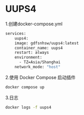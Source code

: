 # UUPS4
1.创建docker-compose.yml

   ```bash
   services:
       uups4:
       image: gdfsnhsw/uups4:latest
       container_name: uups4
       restart: always
       environment:
         - TZ=Asia/Shanghai
       network_mode: "host"
   ```
    
2.使用 Docker Compose 启动插件

   ```bash
   docker compose up
   ```

3.日志

   ```bash
   docker logs -f uups4
   ```
